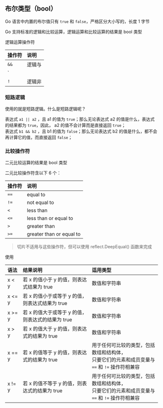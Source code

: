 ## 布尔类型（bool）

Go 语言中内置的布尔值只有 `true` 和 `false`，严格区分大小写的，长度 1 字节

Go 支持标准的逻辑和比较运算，逻辑运算和比较运算的结果是 bool 类型

逻辑运算操作符

| 操作符 | 说明 |
| :--- | :---- |
| `&&` | 逻辑与 |
| `||` | 逻辑或 |
| `!` | 逻辑非 |

### 短路逻辑

使用的就是短路逻辑。什么是短路逻辑呢？

表达式 `a1 || a2` ，且 a1 的值为 `true`；那么无论表达式 a2 的值是什么，表达式的结果都为 `true`，因此， a2 的值不会计算而是直接返回 `true`；        
表达式 `b1 && b2` ，且 b1 的值为 `false`；那么无论表达式 b2 的值是什么，都不会再计算它的值，而直接返回 `false`；

### 比较操作符

二元比较运算的结果是 bool 类型

二元比较操作符含以下 6 个：

| 操作符 | 说明 |
| :--- | :---- |
| `==` | equal to |
| `!=` | not equal to |
| `<` | less than |
| `<=` | less than or equal to |
| `>` | greater than |
| `>=` | greater than or equal to |

> 切片不适用与这些操作符，但可以使用 reflect.DeepEqual() 函数来完成

使用

| 语法 | 结果说明 | 适用类型 |
| :--- | :---- | :--- |
| x < y | 若 x 的值小于 y 的值，则表达式结果为 true | 数值和字符串 |
| x <= y | 若 x 的值小于或等于 y 的值，则表达式结果为 true | 数值和字符串 |
| x >= y | 若 x 的值大于或等于 y 的值，则表达式的结果为 true | 数值和字符串 |
| x > y | 若 x 的值大于 y 的值，则表达式的结果为 true | 数值和字符串 |
| x == y | 若 x 的值等于 y 的值，则表达式的结果为 true | 用于任何可比较的类型，包括数组和结构体，<br>只要它们的元素和成员变量与 `==` 和 `!=` 操作符相兼容 |
| x != y | 若 x 的值不等于 y 的值，则表达式的结果为 true | 用于任何可比较的类型，包括数组和结构体，<br>只要它们的元素和成员变量与 `==` 和 `!=` 操作符相兼容 |

